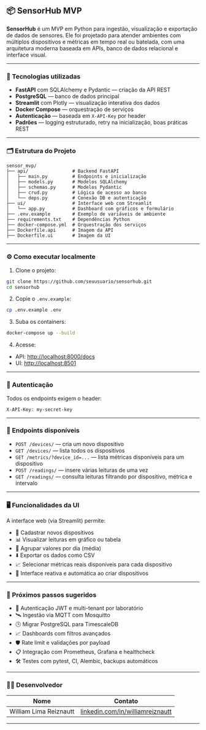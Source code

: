 ## 📦 SensorHub MVP

**SensorHub** é um MVP em Python para ingestão, visualização e exportação de dados de sensores. Ele foi projetado para atender ambientes com múltiplos dispositivos e métricas em tempo real ou batelada, com uma arquitetura moderna baseada em APIs, banco de dados relacional e interface visual.

---

### 🚀 Tecnologias utilizadas

* **FastAPI** com SQLAlchemy e Pydantic — criação da API REST
* **PostgreSQL** — banco de dados principal
* **Streamlit** com Plotly — visualização interativa dos dados
* **Docker Compose** — orquestração de serviços
* **Autenticação** — baseada em `X-API-Key` por header
* **Padrões** — logging estruturado, retry na inicialização, boas práticas REST

---

### 🗂️ Estrutura do Projeto

```
sensor_mvp/
├── api/                # Backend FastAPI
│   ├── main.py         # Endpoints e inicialização
│   ├── models.py       # Modelos SQLAlchemy
│   ├── schemas.py      # Modelos Pydantic
│   ├── crud.py         # Lógica de acesso ao banco
│   └── deps.py         # Conexão DB e autenticação
├── ui/                 # Interface web com Streamlit
│   └── app.py          # Dashboard com gráficos e formulário
├── .env.example        # Exemplo de variáveis de ambiente
├── requirements.txt    # Dependências Python
├── docker-compose.yml  # Orquestração dos serviços
├── Dockerfile.api      # Imagem da API
├── Dockerfile.ui       # Imagem da UI
```

---

### ⚙️ Como executar localmente

1. Clone o projeto:

```bash
git clone https://github.com/seuusuario/sensorhub.git
cd sensorhub
```

2. Copie o `.env.example`:

```bash
cp .env.example .env
```

3. Suba os containers:

```bash
docker-compose up --build
```

4. Acesse:

* API: [http://localhost:8000/docs](http://localhost:8000/docs)
* UI: [http://localhost:8501](http://localhost:8501)

---

### 🔐 Autenticação

Todos os endpoints exigem o header:

```http
X-API-Key: my-secret-key
```

---

### 🧪 Endpoints disponíveis

* `POST /devices/` — cria um novo dispositivo
* `GET /devices/` — lista todos os dispositivos
* `GET /metrics/?device_id=...` — lista métricas disponíveis para um dispositivo
* `POST /readings/` — insere várias leituras de uma vez
* `GET /readings/` — consulta leituras filtrando por dispositivo, métrica e intervalo

---

### 🖥️ Funcionalidades da UI

A interface web (via Streamlit) permite:

* 📌 Cadastrar novos dispositivos
* 📊 Visualizar leituras em gráfico ou tabela
* 🧮 Agrupar valores por dia (média)
* ⬇️ Exportar os dados como CSV
* 📈 Selecionar métricas reais disponíveis para cada dispositivo
* 🔄 Interface reativa e automática ao criar dispositivos

---

### 📌 Próximos passos sugeridos

* 🔐 Autenticação JWT e multi-tenant por laboratório
* 🛰️ Ingestão via MQTT com Mosquitto
* 🕒 Migrar PostgreSQL para TimescaleDB
* 📈 Dashboards com filtros avançados
* 🛡️ Rate limit e validações por payload
* 📋 Integração com Prometheus, Grafana e healthcheck
* 🛠️ Testes com pytest, CI, Alembic, backups automáticos

---

### 🧑‍💻 Desenvolvedor

| Nome                   | Contato                                                                      |
| ---------------------- | ---------------------------------------------------------------------------- |
| William Lima Reiznautt | [linkedin.com/in/williamreiznautt](https://www.linkedin.com/in/william-lima-reiznautt/) |

---

